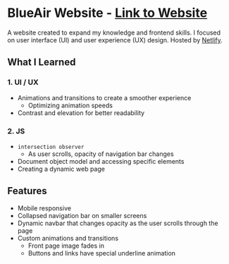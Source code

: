 # BlueAir Website - [Link to Website](https://blueair.netlify.app/)
A website created to expand my knowledge and frontend skills. I focused on user interface (UI) and user experience (UX) design. Hosted by [Netlify](https://www.netlify.com/).

## What I Learned
### 1. UI / UX
 - Animations and transitions to create a smoother experience
   - Optimizing animation speeds
 - Contrast and elevation for better readability
### 2. JS
 - `intersection observer`
   - As user scrolls, opacity of navigation bar changes
 - Document object model and accessing specific elements
 - Creating a dynamic web page

## Features
 - Mobile responsive
 - Collapsed navigation bar on smaller screens
 - Dynamic navbar that changes opacity as the user scrolls through the page
 - Custom animations and transitions
   - Front page image fades in
   - Buttons and links have special underline animation
